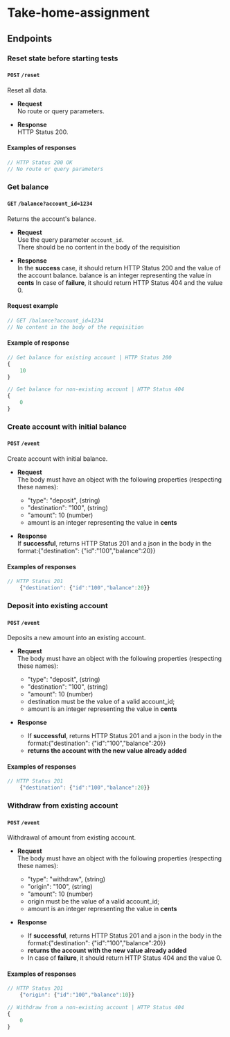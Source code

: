 # Take-home-assignment

## **Endpoints**

### **Reset state before starting tests**

#### `POST` `/reset`

Reset all data.

-   **Request**  
    No route or query parameters.

-   **Response**  
    HTTP Status 200.  

#### **Examples of responses**

```javascript
// HTTP Status 200 OK
// No route or query parameters
```

### **Get balance**

#### `GET` `/balance?account_id=1234`

Returns the account's balance.

-   **Request**  
    Use the query parameter `account_id`.  
    There should be no content in the body of the requisition

-   **Response**  
    In the **success** case, it should return HTTP Status 200 and the value of the account balance.
    balance is an integer representing the value in **cents**
    In case of **failure**, it should return HTTP Status 404 and the value 0. 

#### **Request example**
```javascript
// GET /balance?account_id=1234
// No content in the body of the requisition
```

#### **Example of response**

```javascript
// Get balance for existing account | HTTP Status 200  
{
    10
}
```
```javascript
// Get balance for non-existing account | HTTP Status 404
{
    0
}
```
### **Create account with initial balance**

#### `POST` `/event`

Create account with initial balance.

-   **Request**  
    The body must have an object with the following properties (respecting these names):
    - "type": "deposit", (string)
    - "destination": "100", (string)
    - "amount": 10 (number)
    - amount is an integer representing the value in **cents**

-   **Response**  
    If **successful**, returns HTTP Status 201 and a json in the body in the format:{"destination": {"id":"100","balance":20}}  

#### **Examples of responses**

```javascript
// HTTP Status 201
    {"destination": {"id":"100","balance":20}}
```
### **Deposit into existing account**

#### `POST` `/event`

Deposits a new amount into an existing account.

-   **Request**  
    The body must have an object with the following properties (respecting these names):
    - "type": "deposit", (string)
    - "destination": "100", (string)
    - "amount": 10 (number)
    - destination must be the value of a valid account_id;
    - amount is an integer representing the value in **cents**


-   **Response**  
    - If **successful**, returns HTTP Status 201 and a json in the body in the format:{"destination": {"id":"100","balance":20}}
    - **returns the account with the new value already added**

#### **Examples of responses**

```javascript
// HTTP Status 201
    {"destination": {"id":"100","balance":20}}
```

### **Withdraw from existing account**

#### `POST` `/event`

Withdrawal of amount from existing account.

-   **Request**  
    The body must have an object with the following properties (respecting these names):
    - "type": "withdraw", (string)
    - "origin": "100", (string)
    - "amount": 10 (number)
    - origin must be the value of a valid account_id;
    - amount is an integer representing the value in **cents**


-   **Response**  
    - If **successful**, returns HTTP Status 201 and a json in the body in the format:{"destination": {"id":"100","balance":20}}
    - **returns the account with the new value already added**
    - In case of **failure**, it should return HTTP Status 404 and the value 0. 

#### **Examples of responses**

```javascript
// HTTP Status 201
    {"origin": {"id":"100","balance":10}}
```
```javascript
// Withdraw from a non-existing account | HTTP Status 404
{
    0
}
```
